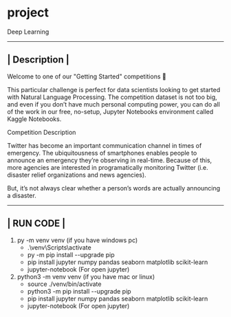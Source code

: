 # project
Deep Learning

--------------------------------------------------------------------------
|                              Description                               |
--------------------------------------------------------------------------

Welcome to one of our "Getting Started" competitions 👋

This particular challenge is perfect for data scientists looking to get started with Natural Language Processing. The competition dataset is not too big, and even if you don’t have much personal computing power, you can do all of the work in our free, no-setup, Jupyter Notebooks environment called Kaggle Notebooks.

Competition Description

Twitter has become an important communication channel in times of emergency.
The ubiquitousness of smartphones enables people to announce an emergency they’re observing in real-time. Because of this, more agencies are interested in programatically monitoring Twitter (i.e. disaster relief organizations and news agencies).

But, it’s not always clear whether a person’s words are actually announcing a disaster.


--------------------------------------------------------------------------
|                               RUN CODE                                 |
--------------------------------------------------------------------------

1. py -m venv venv (if you have windows pc)
   - .\venv\Scripts\activate
   - py -m pip install --upgrade pip
   - pip install jupyter numpy pandas seaborn matplotlib scikit-learn
   - jupyter-notebook (For open jupyter)
2. python3 -m venv venv (if you have mac or linux)
   - source ./venv/bin/activate
   - python3 -m pip install --upgrade pip
   - pip install jupyter numpy pandas seaborn matplotlib scikit-learn
   - jupyter-notebook (For open jupyter)
